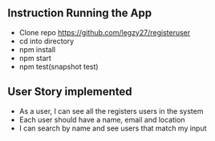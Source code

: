 ## Instruction Running the App
* Clone repo https://github.com/legzy27/registeruser
* cd into directory
* npm install
* npm start
* npm test(snapshot test)



## User Story implemented

* As a user, I can see all the registers users in the system
* Each user should have a name, email and location
* I can search by name and see users that match my input